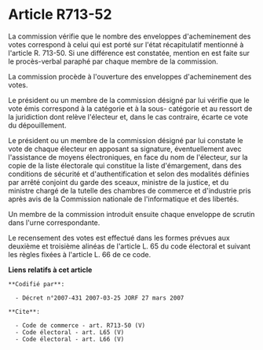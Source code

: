 # Article R713-52

La commission vérifie que le nombre des enveloppes d'acheminement des votes correspond à celui qui est porté sur l'état
récapitulatif mentionné à l'article R. 713-50. Si une différence est constatée, mention en est faite sur le procès-verbal
paraphé par chaque membre de la commission. 

La commission procède à l'ouverture des enveloppes d'acheminement des votes. 

Le président ou un membre de la commission désigné par lui vérifie que le vote émis correspond à la catégorie et à la sous-
catégorie et au ressort de la juridiction dont relève l'électeur et, dans le cas contraire, écarte ce vote du dépouillement. 

Le président ou un membre de la commission désigné par lui constate le vote de chaque électeur en apposant sa signature,
éventuellement avec l'assistance de moyens électroniques, en face du nom de l'électeur, sur la copie de la liste électorale
qui constitue la liste d'émargement, dans des conditions de sécurité et d'authentification et selon des modalités définies
par arrêté conjoint du garde des sceaux, ministre de la justice, et du ministre chargé de la tutelle des chambres de commerce
et d'industrie pris après avis de la Commission nationale de l'informatique et des libertés. 

Un membre de la commission introduit ensuite chaque enveloppe de scrutin dans l'urne correspondante. 

Le recensement des votes est effectué dans les formes prévues aux deuxième et troisième alinéas de l'article L. 65 du code
électoral et suivant les règles fixées à l'article L. 66 de ce code.

**Liens relatifs à cet article**

	**Codifié par**:

	  - Décret n°2007-431 2007-03-25 JORF 27 mars 2007

	**Cite**:

	  - Code de commerce - art. R713-50 (V)
	  - Code électoral - art. L65 (V)
	  - Code électoral - art. L66 (V)
